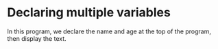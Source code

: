 # Declaring multiple variables

In this program, we declare the name and age at the top of the program, then display the text.
